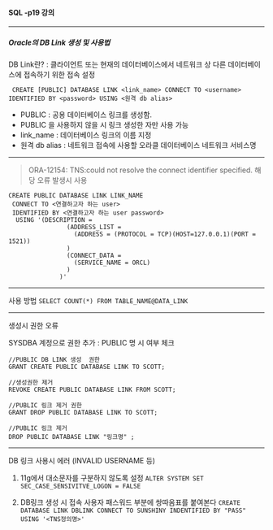 #### SQL -p19 강의

---

##### Oracle의 DB Link 생성 및 사용법

DB Link란? : 클라이언트 또는 현재의 데이터베이스에서 네트워크 상 다른 데이터베이스에 접속하기 위한 접속 설정

` CREATE [PUBLIC] DATABASE LINK <link_name> CONNECT TO <username> IDENTIFIED BY <password> USING <원격 db alias>`

- PUBLIC : 공용 데이터베이스 링크를 생성함.
- PUBLIC 을 사용하지 않을 시 링크 생성한 자만 사용 가능
- link_name : 데이터베이스 링크의 이름 지정
- 원격 db alias : 네트워크 접속에 사용할 오라클 데이터베이스 네트워크 서비스명

---

> ORA-12154: TNS:could not resolve the connect identifier specified. 해당 오류 발생시 사용
>


```
CREATE PUBLIC DATABASE LINK LINK_NAME
 CONNECT TO <연결하고자 하는 user>
 IDENTIFIED BY <연결하고자 하는 user password>
  USING '(DESCRIPTION =   
                (ADDRESS_LIST =   
                  (ADDRESS = (PROTOCOL = TCP)(HOST=127.0.0.1)(PORT = 1521))  
                )  
                (CONNECT_DATA =   
                  (SERVICE_NAME = ORCL)  
                )  
              )'
```

----

사용 방법
`SELECT COUNT(*) FROM TABLE_NAME@DATA_LINK`

---

생성시 권한 오류

SYSDBA 계정으로 권한 추가 : PUBLIC 명 시 여부 체크

```
//PUBLIC DB LINK 생성  권한
GRANT CREATE PUBLIC DATABASE LINK TO SCOTT;

//생성권한 제거
REVOKE CREATE PUBLIC DATABASE LINK FROM SCOTT;

//PUBLIC 링크 제거 권한
GRANT DROP PUBLIC DATABASE LINK TO SCOTT;

//PUBLIC 링크 제거
DROP PUBLIC DATABASE LINK "링크명" ;
```

---

DB 링크 사용시 에러 (INVALID USERNAME 등)

1. 11g에서 대소문자를 구분하지 않도록 설정
`ALTER SYSTEM SET SEC_CASE_SENSIVITVE_LOGON = FALSE`

2. DB링크 생성 시 접속 사용자 패스워드 부분에 쌍따옴표를 붙여본다
`CREATE DATABASE LINK DBLINK CONNECT TO SUNSHINY INDENTIFIED BY "PASS" USING '<TNS정의명>'`